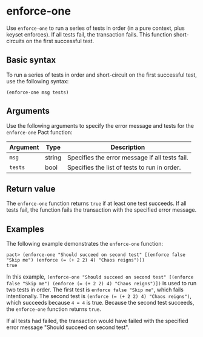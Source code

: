 # enforce-one

Use `enforce-one` to run a series of tests in order (in a pure context, plus keyset enforces). 
If all tests fail, the transaction fails. This function short-circuits on the first successful test.

## Basic syntax

To run a series of tests in order and short-circuit on the first successful test, use the following syntax:

```pact
(enforce-one msg tests)
```

## Arguments

Use the following arguments to specify the error message and tests for the `enforce-one` Pact function:

| Argument | Type | Description |
|----------|------|------------ |
| `msg`  | string | Specifies the error message if all tests fail. |
| `tests` | bool | Specifies the list of tests to run in order. |

## Return value

The `enforce-one` function returns `true` if at least one test succeeds. 
If all tests fail, the function fails the transaction with the specified error message.

## Examples

The following example demonstrates the `enforce-one` function:

```pact
pact> (enforce-one "Should succeed on second test" [(enforce false "Skip me") (enforce (= (+ 2 2) 4) "Chaos reigns")])
true
```

In this example, `(enforce-one "Should succeed on second test" [(enforce false "Skip me") (enforce (= (+ 2 2) 4) "Chaos reigns")])` is used to run two tests in order. 
The first test is `enforce false "Skip me"`, which fails intentionally. 
The second test is `(enforce (= (+ 2 2) 4) "Chaos reigns")`, which succeeds because `4 = 4` is true. 
Because the second test succeeds, the `enforce-one` function returns `true`. 

If all tests had failed, the transaction would have failed with the specified error message "Should succeed on second test". 
